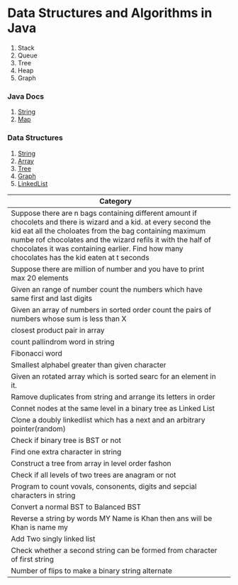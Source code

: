# Data Structures and Algorithms in Java
1. Stack
2. Queue
3. Tree
4. Heap
5. Graph

### Java Docs
1. [String](src/geeksforgeeks/problems/string/StringInformation.java)
2. [Map](resources/Map.md)

### Data Structures
1. [String](resources/algorithms/strings/strings.md)
2. [Array](resources/algorithms/Array/array.md)
3. [Tree](resources/algorithms/tree/Tree.md)
4. [Graph](resources/algorithms/Graph/graph.md)
5. [LinkedList](resources/algorithms/LinkedList/linkedList.md)



|Category| |
|---|--
| Suppose there are n bags containing different amount if chocolets and there is wizard and a kid. at every second the kid eat all the choloates from the bag containing maximum numbe rof chocolates and the wizard refils it with the half of chocolates it was containing earlier. Find how many chocolates has the kid eaten at t seconds  | 
| Suppose there are million of number and you have to print max 20 elements| 
| Given an range of number count the numbers which have same first and last digits | 
| Given an array of numbers in sorted order count the pairs of numbers whose sum is less than X| 
| closest product pair in array | 
| count pallindrom word in string | 
| Fibonacci word | 
| Smallest alphabel greater than given character | 
| Given an rotated array which is sorted searc for an element in it.| 
| Ramove duplicates from string and arrange its letters in order | 
| Connet nodes at the same level in a binary tree as Linked List| 
| Clone a doubly linkedlist which has a next and an arbitrary pointer(random) | 
| Check if binary tree is BST or not| 
| Find one extra character in string| 
| Construct a  tree from array in level order fashon| 
| Check if all levels of two trees are anagram or not| 
| Program to count vovals, consonents, digits and sepcial characters in string| 
| Convert a  normal BST to Balanced BST| 
| Reverse a string by words MY Name is Khan then ans will be Khan is name my| 
| Add Two singly linked list| 
| Check whether a second string can be formed from character of first string| 
| Number of flips to make a binary string alternate| 
